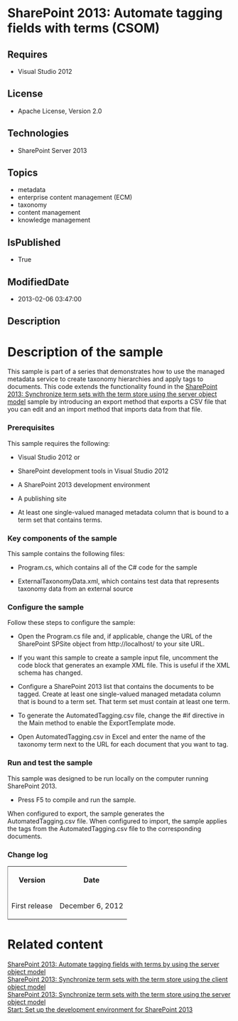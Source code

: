 # SharePoint 2013: Automate tagging fields with terms (CSOM)
## Requires
* Visual Studio 2012
## License
* Apache License, Version 2.0
## Technologies
* SharePoint Server 2013
## Topics
* metadata
* enterprise content management (ECM)
* taxonomy
* content management
* knowledge management
## IsPublished
* True
## ModifiedDate
* 2013-02-06 03:47:00
## Description

<h1 id="header">Description of the sample</h1>
<div id="mainSection">
<div id="mainBody">
<div class="section" id="sectionSection0">
<p>This sample is part of a series that demonstrates how to use the managed metadata service to create taxonomy hierarchies and apply tags to documents. This code extends the functionality found in the
<span><a href="http://code.msdn.microsoft.com/SharePoint-2013-Synchronize-4c191e68" target="_blank">SharePoint 2013: Synchronize term sets with the term store using the server object model</a></span> sample by introducing an export method that exports a CSV
 file that you can edit and an import method that imports data from that file.</p>
<h3 class="subHeading">Prerequisites</h3>
<div class="subsection">
<p>This sample requires the following:</p>
<ul>
<li>
<p>Visual Studio 2012 or</p>
</li><li>
<p>SharePoint development tools in Visual Studio 2012</p>
</li><li>
<p>A SharePoint 2013 development environment</p>
</li><li>
<p>A publishing site</p>
</li><li>
<p>At least one single-valued managed metadata column that is bound to a term set that contains terms.</p>
</li></ul>
</div>
<h3 class="subHeading">Key components of the sample</h3>
<div class="subsection">
<p>This sample contains the following files:</p>
<ul>
<li>
<p>Program.cs, which contains all of the C# code for the sample</p>
</li><li>
<p>ExternalTaxonomyData.xml, which contains test data that represents taxonomy data from an external source</p>
</li></ul>
</div>
<h3 class="subHeading">Configure the sample</h3>
<div class="subsection">
<p>Follow these steps to configure the sample:</p>
<ul>
<li>
<p>Open the Program.cs file and, if applicable, change the URL of the SharePoint <span>
<span class="keyword">SPSite</span></span> object from http://localhost/ to your site URL.</p>
</li><li>
<p>If you want this sample to create a sample input file, uncomment the code block that generates an example XML file. This is useful if the XML schema has changed.</p>
</li><li>
<p>Configure a SharePoint 2013 list that contains the documents to be tagged. Create at least one single-valued managed metadata column that is bound to a term set. That term set must contain at least one term.</p>
</li><li>
<p>To generate the <span><span class="keyword">AutomatedTagging.csv</span></span> file, change the
<span class="code">#if</span> directive in the <span class="code">Main</span> method to enable the
<span class="code">ExportTemplate</span> mode.</p>
</li><li>
<p>Open <span><span class="keyword">AutomatedTagging.csv</span></span> in Excel and enter the name of the taxonomy term next to the URL for each document that you want to tag.</p>
</li></ul>
</div>
<h3 class="subHeading">Run and test the sample</h3>
<div class="subsection">
<p>This sample was designed to be run locally on the computer running SharePoint 2013.</p>
<ul>
<li>
<p>Press <span class="ui">F5</span> to compile and run the sample.</p>
</li></ul>
<p>When configured to export, the sample generates the <span><span class="keyword">AutomatedTagging.csv</span></span> file. When configured to import, the sample applies the tags from the
<span><span class="keyword">AutomatedTagging.csv</span></span> file to the corresponding documents.</p>
</div>
<h3 class="subHeading">Change log</h3>
<div class="subsection">
<div class="caption"></div>
<div class="tableSection">
<table cellspacing="2" cellpadding="5" width="50%" frame="lhs">
<tbody>
<tr>
<th>
<p>Version</p>
</th>
<th>
<p>Date</p>
</th>
</tr>
<tr>
<td>
<p>First release</p>
</td>
<td>
<p>December 6, 2012</p>
</td>
</tr>
</tbody>
</table>
</div>
</div>
</div>
<h1 class="heading">Related content</h1>
<div class="section" id="seeAlsoSection">
<div class="seeAlsoStyle"><span>
<div class="seeAlsoStyle"><span>
<div class="seeAlsoStyle"><span><a href="http://code.msdn.microsoft.com/SharePoint-2013-Automate-c0f4a10e" target="_blank">SharePoint 2013: Automate tagging fields with terms by using the server object model</a></span></div>
</span></div>
<div class="seeAlsoStyle"><span><a href="http://code.msdn.microsoft.com/SharePoint-2013-Synchronize-d40638d1" target="_blank">SharePoint 2013: Synchronize term sets with the term store using the client object model</a></span></div>
</span></div>
<div class="seeAlsoStyle"><span><a href="http://code.msdn.microsoft.com/SharePoint-2013-Synchronize-4c191e68" target="_blank">SharePoint 2013: Synchronize term sets with the term store using the server object model</a></span></div>
<div class="seeAlsoStyle">
<div class="seeAlsoStyle"><span><a href="714af33e-1bd1-479d-9c28-3fd37dbfe3c4.htm"></a></span></div>
<a href="http://msdn.microsoft.com/library/08e4e4e1-d960-43fa-85df-f3c279ed6927.aspx" target="_blank">Start: Set up the development environment for SharePoint 2013</a></div>
</div>
</div>
</div>
